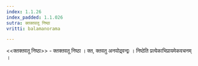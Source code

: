 ```yaml
---
index: 1.1.26
index_padded: 1.1.026
sutra: क्तक्तवतू निष्ठा
vritti: balamanorama

---
```

<<क्तक्तवतू निष्ठा>> - क्तक्तवतू निष्ठा । क्त, क्तवतु अनयोद्र्वन्द्वः । निष्ठेति प्रत्येकाभिप्रायमेकवचनम् । 